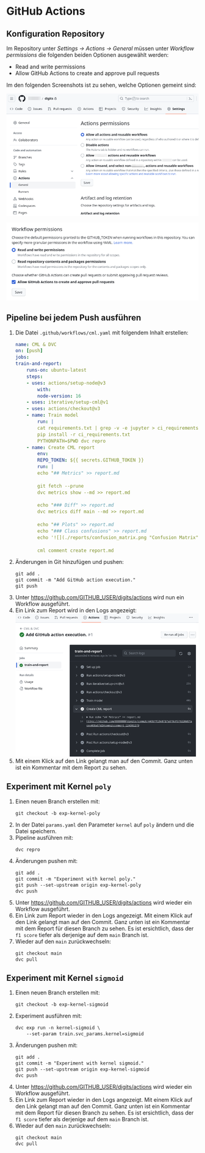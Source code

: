 # GitHub Actions

## Konfiguration Repository

Im Repository unter _Settings -> Actions -> General_ müssen unter _Workflow permissions_ die folgenden beiden Optionen ausgewählt werden:

- Read and write permissions
- Allow GitHub Actions to create and approve pull requests

Im den folgenden Screenshots ist zu sehen, welche Optionen gemeint sind:

![](screenshots/github-actions-configuration-01.png)

![](screenshots/github-actions-configuration-02..png)

## Pipeline bei jedem Push ausführen

1. Die Datei `.github/workflows/cml.yaml` mit folgendem Inhalt erstellen:
    ```yaml
    name: CML & DVC
    on: [push]
    jobs:
    train-and-report:
        runs-on: ubuntu-latest
        steps:
        - uses: actions/setup-node@v3
            with:
            node-version: 16
        - uses: iterative/setup-cml@v1
        - uses: actions/checkout@v3
        - name: Train model
            run: |
            cat requirements.txt | grep -v -e jupyter > ci_requirements.txt
            pip install -r ci_requirements.txt
            PYTHONPATH=$PWD dvc repro
        - name: Create CML report
            env:
            REPO_TOKEN: ${{ secrets.GITHUB_TOKEN }}
            run: |
            echo "## Metrics" >> report.md

            git fetch --prune
            dvc metrics show --md >> report.md

            echo "### Diff" >> report.md
            dvc metrics diff main --md >> report.md

            echo "## Plots" >> report.md
            echo "### Class confusions" >> report.md
            echo '![](./reports/confusion_matrix.png "Confusion Matrix")' >> report.md          

            cml comment create report.md
    ```
1. Änderungen in Git hinzufügen und pushen:
    ```shell
    git add .
    git commit -m "Add GitHub action execution."
    git push
    ```
1. Unter https://github.com/GITHUB_USER/digits/actions wird nun ein Workflow ausgeführt.
1. Ein Link zum Report wird in den Logs angezeigt:   
    ![](screenshots/github-actions-cml-report-link.png)
1. Mit einem Klick auf den Link gelangt man auf den Commit. Ganz unten ist ein Kommentar mit dem Report zu sehen.

## Experiment mit Kernel `poly`

1. Einen neuen Branch erstellen mit:
    ```shell
    git checkout -b exp-kernel-poly
    ```
1. In der Datei `params.yaml` den Parameter `kernel` auf `poly` ändern und die Datei speichern.
1. Pipeline ausführen mit:
    ```shell
    dvc repro
    ```
1. Änderungen pushen mit:
    ```shell
    git add .
    git commit -m "Experiment with kernel poly."
    git push --set-upstream origin exp-kernel-poly
    dvc push
    ```
1. Unter https://github.com/GITHUB_USER/digits/actions wird wieder ein Workflow ausgeführt.
1. Ein Link zum Report wieder in den Logs angezeigt. Mit einem Klick auf den Link gelangt man auf den Commit. Ganz unten ist ein Kommentar mit dem Report für diesen Branch zu sehen. Es ist ersichtlich, dass der `f1 score` tiefer als derjenige auf dem `main` Branch ist.
1. Wieder auf den `main` zurückwechseln:
    ```shell
    git checkout main
    dvc pull
    ```

## Experiment mit Kernel `sigmoid`

1. Einen neuen Branch erstellen mit:
    ```shell
    git checkout -b exp-kernel-sigmoid
    ```
1. Experiment ausführen mit:
    ```shell
    dvc exp run -n kernel-sigmoid \
        --set-param train.svc_params.kernel=sigmoid
    ```
1. Änderungen pushen mit:
    ```shell
    git add .
    git commit -m "Experiment with kernel sigmoid."
    git push --set-upstream origin exp-kernel-sigmoid
    dvc push
    ```
1. Unter https://github.com/GITHUB_USER/digits/actions wird wieder ein Workflow ausgeführt.
1. Ein Link zum Report wieder in den Logs angezeigt. Mit einem Klick auf den Link gelangt man auf den Commit. Ganz unten ist ein Kommentar mit dem Report für diesen Branch zu sehen. Es ist ersichtlich, dass der `f1 score` tiefer als derjenige auf dem `main` Branch ist.
1. Wieder auf den `main` zurückwechseln:
    ```shell
    git checkout main
    dvc pull
    ```
